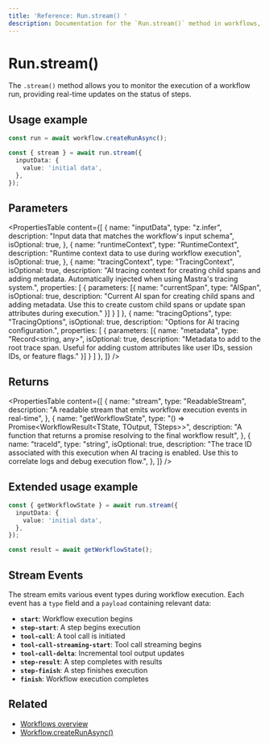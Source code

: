 ```yaml
---
title: 'Reference: Run.stream() '
description: Documentation for the `Run.stream()` method in workflows, which allows you to monitor the execution of a workflow run as a stream.
---
```


# Run.stream()

The `.stream()` method allows you to monitor the execution of a workflow run, providing real-time updates on the status of steps.

## Usage example

```typescript showLineNumbers copy
const run = await workflow.createRunAsync();

const { stream } = await run.stream({
  inputData: {
    value: 'initial data',
  },
});
```

## Parameters

<PropertiesTable
content={[
{
name: "inputData",
type: "z.infer<TInput>",
description: "Input data that matches the workflow's input schema",
isOptional: true,
},
{
name: "runtimeContext",
type: "RuntimeContext",
description: "Runtime context data to use during workflow execution",
isOptional: true,
},
{
name: "tracingContext",
type: "TracingContext",
isOptional: true,
description: "AI tracing context for creating child spans and adding metadata. Automatically injected when using Mastra's tracing system.",
properties: [
{
parameters: [{
name: "currentSpan",
type: "AISpan",
isOptional: true,
description: "Current AI span for creating child spans and adding metadata. Use this to create custom child spans or update span attributes during execution."
}]
}
]
},
{
name: "tracingOptions",
type: "TracingOptions",
isOptional: true,
description: "Options for AI tracing configuration.",
properties: [
{
parameters: [{
name: "metadata",
type: "Record<string, any>",
isOptional: true,
description: "Metadata to add to the root trace span. Useful for adding custom attributes like user IDs, session IDs, or feature flags."
}]
}
]
},
]}
/>

## Returns

<PropertiesTable
content={[
{
name: "stream",
type: "ReadableStream<StreamEvent>",
description: "A readable stream that emits workflow execution events in real-time",
},
{
name: "getWorkflowState",
type: "() => Promise<WorkflowResult<TState, TOutput, TSteps>>",
description: "A function that returns a promise resolving to the final workflow result",
},
{
name: "traceId",
type: "string",
isOptional: true,
description: "The trace ID associated with this execution when AI tracing is enabled. Use this to correlate logs and debug execution flow.",
},
]}
/>

## Extended usage example

```typescript showLineNumbers copy
const { getWorkflowState } = await run.stream({
  inputData: {
    value: 'initial data',
  },
});

const result = await getWorkflowState();
```

## Stream Events

The stream emits various event types during workflow execution. Each event has a `type` field and a `payload` containing relevant data:

- **`start`**: Workflow execution begins
- **`step-start`**: A step begins execution
- **`tool-call`**: A tool call is initiated
- **`tool-call-streaming-start`**: Tool call streaming begins
- **`tool-call-delta`**: Incremental tool output updates
- **`step-result`**: A step completes with results
- **`step-finish`**: A step finishes execution
- **`finish`**: Workflow execution completes

## Related

- [Workflows overview](../../../docs/workflows/overview#run-workflow)
- [Workflow.createRunAsync()](../../../reference/workflows/workflow-methods/create-run)
